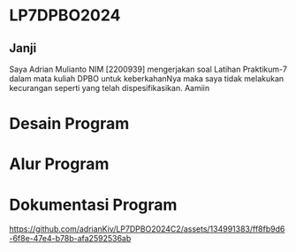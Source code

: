 # LP7DPBO2024
## Janji
Saya Adrian Mulianto NIM [2200939] mengerjakan soal Latihan Praktikum-7 dalam mata kuliah DPBO untuk keberkahanNya maka saya tidak melakukan kecurangan seperti yang telah dispesifikasikan. Aamiin 

# Desain Program

# Alur Program

# Dokumentasi Program
https://github.com/adrianKiv/LP7DPBO2024C2/assets/134991383/ff8fb9d6-6f8e-47e4-b78b-afa2592536ab

